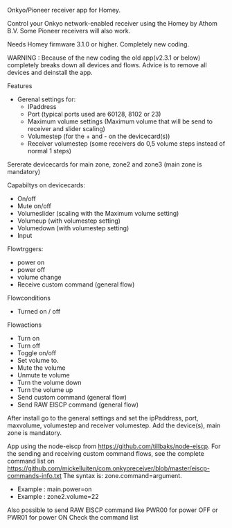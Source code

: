 Onkyo/Pioneer receiver app for Homey.

Control your Onkyo network-enabled receiver using the Homey by Athom B.V.
Some Pioneer receivers will also work.

Needs Homey firmware 3.1.0 or higher.
Completely new coding.

WARNING :   Because of the new coding the old app(v2.3.1 or below) completely breaks down all devices and flows.
            Advice is to remove all devices and deinstall the app.        
           
Features
* Gerenal settings for:
    * IPaddress
    * Port (typical ports used are 60128, 8102 or 23)
    * Maximum volume settings (Maximum volume that will be send to receiver and slider scaling)
    * Volumestep (for the + and - on the devicecard(s))
    * Receiver volumestep (some receivers do 0,5 volume steps instead of normal 1 steps)
    
Sererate devicecards for main zone, zone2 and zone3 (main zone is mandatory)

Capabiltys on devicecards:
* On/off
* Mute on/off
* Volumeslider (scaling with the Maximum volume setting)
* Volumeup  (with volumestep setting)
* Volumedown  (with volumestep setting)
* Input

Flowtrggers:
* power on
* power off
* volume change
* Receive custom command (general flow)

Flowconditions
* Turned on / off

Flowactions
* Turn on
* Turn off
* Toggle on/off
* Set volume to.
* Mute the volume
* Unmute te volume
* Turn the volume down
* Turn the volume up
* Send custom command (general flow)
* Send RAW EISCP command (general flow)

After install go to the general settings and set the ipPaddress, port, maxvolume, volumestep and receiver volumestep.
Add the device(s), main zone is mandatory.

App using the node-eiscp from https://github.com/tillbaks/node-eiscp.
For the sending and receiving custom command flows, see the complete command list on https://github.com/mickelluiten/com.onkyoreceiver/blob/master/eiscp-commands-info.txt
The syntax is:  zone.command=argument.
* Example :  main.power=on			
* Example :  zone2.volume=22

Also possible to send RAW EISCP command like PWR00 for power OFF or PWR01 for power ON
Check the command list 

	

